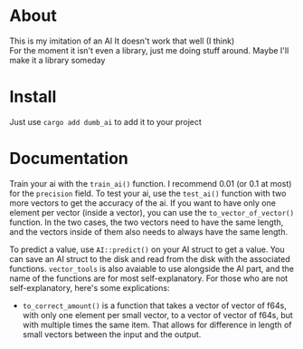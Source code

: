 # About

This is my imitation of an AI
It doesn't work that well (I think)  
For the moment it isn't even a library, just me doing stuff around. Maybe I'll make it a library someday

# Install

Just use `cargo add dumb_ai` to add it to your project

# Documentation

Train your ai with the `train_ai()` function. I recommend 0.01 (or 0.1 at most) for the `precision` field. 
To test your ai,  use the `test_ai()` function with two more vectors to get the accuracy of the ai.
If you want to have only one element per vector (inside a vector), you can use the `to_vector_of_vector()` function.
In the two cases, the two vectors need to have the same length, and the vectors inside of them also needs to always have the same length.

To predict a value, use `AI::predict()` on your AI struct to get a value. 
You can save an AI struct to the disk and read from the disk with the associated functions.
`vector_tools` is also avaiable to use alongside the AI part, and the name of the functions are for most self-explanatory.
For those who are not self-explanatory, here's some explications: 
- `to_correct_amount()` is a function that takes a vector of vector of f64s, with only one element per small vector, to a vector of vector of f64s, but with multiple times the same item. That allows for difference in length of small vectors between the input and the output.
